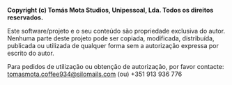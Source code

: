 **Copyright (c) Tomás Mota Studios, Unipessoal, Lda. Todos os direitos reservados.**

Este software/projeto e o seu conteúdo são propriedade exclusiva do autor.
Nenhuma parte deste projeto pode ser copiada, modificada, distribuída, publicada ou utilizada de qualquer forma sem a autorização expressa por escrito do autor.

Para pedidos de utilização ou obtenção de autorização, por favor contacte: tomasmota.coffee934@silomails.com (ou) +351 913 936 776
